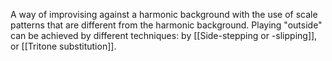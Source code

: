 A way of improvising against a harmonic background with the use of scale patterns that are different from the harmonic background. 
Playing "outside" can be achieved by different techniques: by [[Side-stepping or -slipping]], or [[Tritone substitution]].